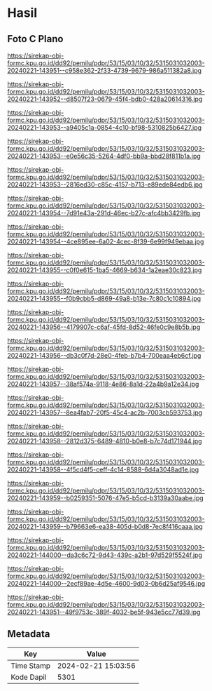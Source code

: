 # Hasil

## Foto C Plano

https://sirekap-obj-formc.kpu.go.id/dd92/pemilu/pdpr/53/15/03/10/32/5315031032003-20240221-143951--c958e362-2f33-4739-9679-986a511382a8.jpg

https://sirekap-obj-formc.kpu.go.id/dd92/pemilu/pdpr/53/15/03/10/32/5315031032003-20240221-143952--d8507f23-0679-45f4-bdb0-428a20614316.jpg

https://sirekap-obj-formc.kpu.go.id/dd92/pemilu/pdpr/53/15/03/10/32/5315031032003-20240221-143953--a9405c1a-0854-4c10-bf98-5310825b6427.jpg

https://sirekap-obj-formc.kpu.go.id/dd92/pemilu/pdpr/53/15/03/10/32/5315031032003-20240221-143953--e0e56c35-5264-4df0-bb9a-bbd28f811b1a.jpg

https://sirekap-obj-formc.kpu.go.id/dd92/pemilu/pdpr/53/15/03/10/32/5315031032003-20240221-143953--2816ed30-c85c-4157-b713-e89ede84edb6.jpg

https://sirekap-obj-formc.kpu.go.id/dd92/pemilu/pdpr/53/15/03/10/32/5315031032003-20240221-143954--7d91e43a-291d-46ec-b27c-afc4bb3429fb.jpg

https://sirekap-obj-formc.kpu.go.id/dd92/pemilu/pdpr/53/15/03/10/32/5315031032003-20240221-143954--4ce895ee-6a02-4cec-8f39-6e99f949ebaa.jpg

https://sirekap-obj-formc.kpu.go.id/dd92/pemilu/pdpr/53/15/03/10/32/5315031032003-20240221-143955--c0f0e615-1ba5-4669-b634-1a2eae30c823.jpg

https://sirekap-obj-formc.kpu.go.id/dd92/pemilu/pdpr/53/15/03/10/32/5315031032003-20240221-143955--f0b9cbb5-d869-49a8-b13e-7c80c1c10894.jpg

https://sirekap-obj-formc.kpu.go.id/dd92/pemilu/pdpr/53/15/03/10/32/5315031032003-20240221-143956--4179907c-c6af-45fd-8d52-46fe0c9e8b5b.jpg

https://sirekap-obj-formc.kpu.go.id/dd92/pemilu/pdpr/53/15/03/10/32/5315031032003-20240221-143956--db3c0f7d-28e0-4feb-b7b4-700eaa4eb6cf.jpg

https://sirekap-obj-formc.kpu.go.id/dd92/pemilu/pdpr/53/15/03/10/32/5315031032003-20240221-143957--38af574a-9118-4e86-8a1d-22a4b9a12e34.jpg

https://sirekap-obj-formc.kpu.go.id/dd92/pemilu/pdpr/53/15/03/10/32/5315031032003-20240221-143957--8ea4fab7-20f5-45c4-ac2b-7003cb593753.jpg

https://sirekap-obj-formc.kpu.go.id/dd92/pemilu/pdpr/53/15/03/10/32/5315031032003-20240221-143958--2812d375-6489-4810-b0e8-b7c74d171944.jpg

https://sirekap-obj-formc.kpu.go.id/dd92/pemilu/pdpr/53/15/03/10/32/5315031032003-20240221-143958--4f5cd4f5-ceff-4c14-8588-6d4a3048ad1e.jpg

https://sirekap-obj-formc.kpu.go.id/dd92/pemilu/pdpr/53/15/03/10/32/5315031032003-20240221-143959--b0259351-5076-47e5-b5cd-b3139a30aabe.jpg

https://sirekap-obj-formc.kpu.go.id/dd92/pemilu/pdpr/53/15/03/10/32/5315031032003-20240221-143959--b79663e6-ea38-405d-b0d8-7ec8f416caaa.jpg

https://sirekap-obj-formc.kpu.go.id/dd92/pemilu/pdpr/53/15/03/10/32/5315031032003-20240221-144000--da3c6c72-9d43-439c-a2b1-97d529f5524f.jpg

https://sirekap-obj-formc.kpu.go.id/dd92/pemilu/pdpr/53/15/03/10/32/5315031032003-20240221-144000--2ecf89ae-4d5e-4600-9d03-0b6d25af9546.jpg

https://sirekap-obj-formc.kpu.go.id/dd92/pemilu/pdpr/53/15/03/10/32/5315031032003-20240221-143951--49f9753c-389f-4032-be5f-943e5cc77d39.jpg


## Metadata

| Key        | Value               |
| ---------- | ------------------- |
| Time Stamp | 2024-02-21 15:03:56 |
| Kode Dapil | 5301                |



